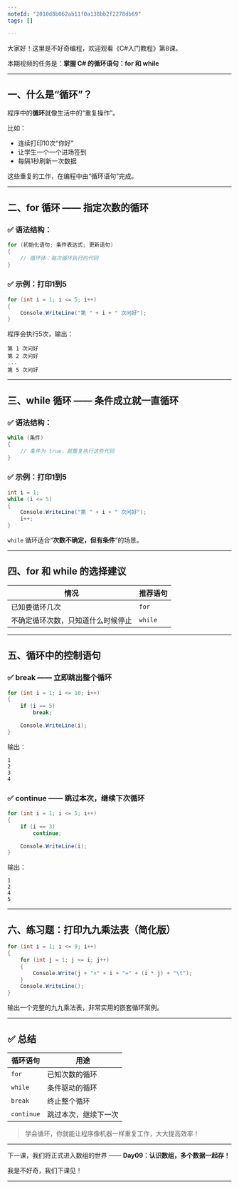 ```yaml
---
noteId: "2010d8b062ab11f0a138bb2f2278db69"
tags: []

---
```


大家好！这里是不好奇编程，欢迎观看《C#入门教程》第8课。

本期视频的任务是：**掌握 C# 的循环语句：for 和 while**

---

## 一、什么是“循环”？

程序中的**循环**就像生活中的“重复操作”。

比如：

* 连续打印10次“你好”
* 让学生一个一个进场签到
* 每隔1秒刷新一次数据

这些重复的工作，在编程中由“循环语句”完成。

---

## 二、for 循环 —— 指定次数的循环

### ✅ 语法结构：

```csharp
for (初始化语句; 条件表达式; 更新语句)
{
    // 循环体：每次循环执行的代码
}
```

### ✅ 示例：打印1到5

```csharp
for (int i = 1; i <= 5; i++)
{
    Console.WriteLine("第 " + i + " 次问好");
}
```

程序会执行5次，输出：

```
第 1 次问好
第 2 次问好
...
第 5 次问好
```

---

## 三、while 循环 —— 条件成立就一直循环

### ✅ 语法结构：

```csharp
while (条件)
{
    // 条件为 true，就重复执行这些代码
}
```

### ✅ 示例：打印1到5

```csharp
int i = 1;
while (i <= 5)
{
    Console.WriteLine("第 " + i + " 次问好");
    i++;
}
```

`while` 循环适合“**次数不确定，但有条件**”的场景。

---

## 四、for 和 while 的选择建议

| 情况                | 推荐语句    |
| ----------------- | ------- |
| 已知要循环几次           | `for`   |
| 不确定循环次数，只知道什么时候停止 | `while` |

---

## 五、循环中的控制语句

### ✅ break —— 立即跳出整个循环

```csharp
for (int i = 1; i <= 10; i++)
{
    if (i == 5)
        break;

    Console.WriteLine(i);
}
```

输出：

```
1
2
3
4
```

### ✅ continue —— 跳过本次，继续下次循环

```csharp
for (int i = 1; i <= 5; i++)
{
    if (i == 3)
        continue;

    Console.WriteLine(i);
}
```

输出：

```
1
2
4
5
```

---

## 六、练习题：打印九九乘法表（简化版）

```csharp
for (int i = 1; i <= 9; i++)
{
    for (int j = 1; j <= i; j++)
    {
        Console.Write(j + "×" + i + "=" + (i * j) + "\t");
    }
    Console.WriteLine();
}
```

输出一个完整的九九乘法表，非常实用的嵌套循环案例。

---

## ✅ 总结

| 循环语句       | 用途         |
| ---------- | ---------- |
| `for`      | 已知次数的循环    |
| `while`    | 条件驱动的循环    |
| `break`    | 终止整个循环     |
| `continue` | 跳过本次，继续下一次 |

> 学会循环，你就能让程序像机器一样重复工作，大大提高效率！

---

下一课，我们将正式进入数组的世界 ——
**Day09：认识数组，多个数据一起存！**

我是不好奇，我们下课见！

---